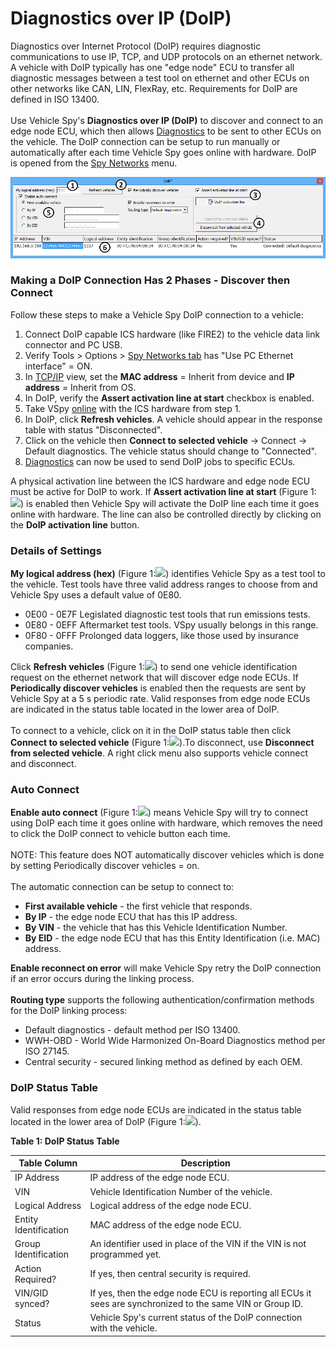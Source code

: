 # Diagnostics over IP (DoIP)

Diagnostics over Internet Protocol (DoIP) requires diagnostic communications to use IP, TCP, and UDP protocols on an ethernet network. A vehicle with DoIP typically has one "edge node" ECU to transfer all diagnostic messages between a test tool on ethernet and other ECUs on other networks like CAN, LIN, FlexRay, etc. Requirements for DoIP are defined in ISO 13400.\
\
Use Vehicle Spy's **Diagnostics over IP (DoIP)** to discover and connect to an edge node ECU, which then allows [Diagnostics](diagnostics/diagnostics-view.md) to be sent to other ECUs on the vehicle. The DoIP connection can be setup to run manually or automatically after each time Vehicle Spy goes online with hardware. DoIP is opened from the [Spy Networks](./) menu.

![Figure 1: Use DoIP to open a link to the vehicle edge node ECU before sending diagnostic jobs to other ECUs.](../../.gitbook/assets/DoIP.gif)

### Making a DoIP Connection Has 2 Phases - Discover then Connect

Follow these steps to make a Vehicle Spy DoIP connection to a vehicle:

1. Connect DoIP capable ICS hardware (like FIRE2) to the vehicle data link connector and PC USB.
2. Verify Tools > Options > [Spy Networks tab](../main-menu-tools/tools-options/options-spy-networks-tab/) has "Use PC Ethernet interface" = ON.
3. In [TCP/IP](tcp-ip.md) view, set the **MAC address** = Inherit from device and **IP address** = Inherit from OS.
4. In DoIP, verify the **Assert activation line at start** checkbox is enabled.
5. Take VSpy [online](../../basic-operation-of-vehicle-spy/running-and-stopping.md) with the ICS hardware from step 1.
6. In DoIP, click **Refresh vehicles**. A vehicle should appear in the response table with status "Disconnected".
7. Click on the vehicle then **Connect to selected vehicle** -> Connect -> Default diagnostics. The vehicle status should change to "Connected".
8. [Diagnostics](diagnostics/diagnostics-view.md) can now be used to send DoIP jobs to specific ECUs.

A physical activation line between the ICS hardware and edge node ECU must be active for DoIP to work. If **Assert activation line at start** (Figure 1:![](https://cdn.intrepidcs.net/support/VehicleSpy/assets/smThree.gif)) is enabled then Vehicle Spy will activate the DoIP line each time it goes online with hardware. The line can also be controlled directly by clicking on the **DoIP activation line** button.

### Details of Settings

**My logical address (hex)** (Figure 1:![](https://cdn.intrepidcs.net/support/VehicleSpy/assets/smOne.gif)) identifies Vehicle Spy as a test tool to the vehicle. Test tools have three valid address ranges to choose from and Vehicle Spy uses a default value of 0E80.

* 0E00 - 0E7F Legislated diagnostic test tools that run emissions tests.
* 0E80 - 0EFF Aftermarket test tools. VSpy usually belongs in this range.
* 0F80 - 0FFF Prolonged data loggers, like those used by insurance companies.

Click **Refresh vehicles** (Figure 1:![](https://cdn.intrepidcs.net/support/VehicleSpy/assets/smTwo.gif)) to send one vehicle identification request on the ethernet network that will discover edge node ECUs. If **Periodically discover vehicles** is enabled then the requests are sent by Vehicle Spy at a 5 s periodic rate. Valid responses from edge node ECUs are indicated in the status table located in the lower area of DoIP.\
\
To connect to a vehicle, click on it in the DoIP status table then click **Connect to selected vehicle** (Figure 1:![](https://cdn.intrepidcs.net/support/VehicleSpy/assets/smFour.gif)).To disconnect, use **Disconnect from selected vehicle**. A right click menu also supports vehicle connect and disconnect.

### Auto Connect

**Enable auto connect** (Figure 1:![](https://cdn.intrepidcs.net/support/VehicleSpy/assets/smFive.gif)) means Vehicle Spy will try to connect using DoIP each time it goes online with hardware, which removes the need to click the DoIP connect to vehicle button each time.\
\
NOTE: This feature does NOT automatically discover vehicles which is done by setting Periodically discover vehicles = on.\
\
The automatic connection can be setup to connect to:

* **First available vehicle** - the first vehicle that responds.
* **By IP** - the edge node ECU that has this IP address.
* **By VIN** - the vehicle that has this Vehicle Identification Number.
* **By EID** - the edge node ECU that has this Entity Identification (i.e. MAC) address.

**Enable reconnect on error** will make Vehicle Spy retry the DoIP connection if an error occurs during the linking process.\
\
**Routing type** supports the following authentication/confirmation methods for the DoIP linking process:

* Default diagnostics - default method per ISO 13400.
* WWH-OBD - World Wide Harmonized On-Board Diagnostics method per ISO 27145.
* Central security - secured linking method as defined by each OEM.

### DoIP Status Table

Valid responses from edge node ECUs are indicated in the status table located in the lower area of DoIP (Figure 1:![](https://cdn.intrepidcs.net/support/VehicleSpy/assets/smSix.gif)).

**Table 1: DoIP Status Table**

| Table Column          | Description                                                                                                |
| --------------------- | ---------------------------------------------------------------------------------------------------------- |
| IP Address            | IP address of the edge node ECU.                                                                           |
| VIN                   | Vehicle Identification Number of the vehicle.                                                              |
| Logical Address       | Logical address of the edge node ECU.                                                                      |
| Entity Identification | MAC address of the edge node ECU.                                                                          |
| Group Identification  | An identifier used in place of the VIN if the VIN is not programmed yet.                                   |
| Action Required?      | If yes, then central security is required.                                                                 |
| VIN/GID synced?       | If yes, then the edge node ECU is reporting all ECUs it sees are synchronized to the same VIN or Group ID. |
| Status                | Vehicle Spy's current status of the DoIP connection with the vehicle.                                      |
